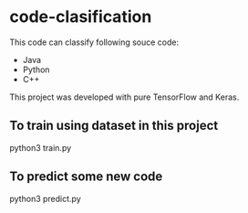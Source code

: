 # code-clasification

This code can classify following souce code:
- Java
- Python
- C++

This project was developed with pure TensorFlow and Keras.

## To train using dataset in this project
python3 train.py

## To predict some new code
python3 predict.py

